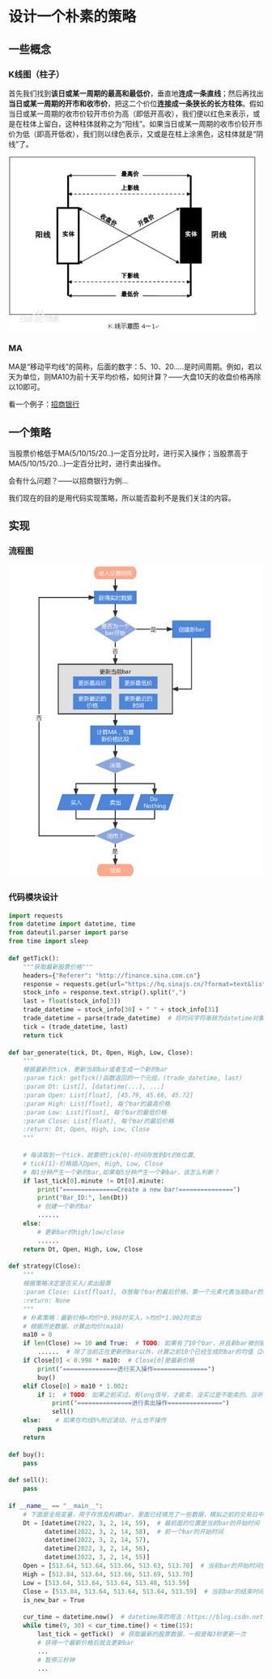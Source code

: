 # 设计一个朴素的策略

## 一些概念

### K线图（柱子）

首先我们找到**该日或某一周期的最高和最低价**，垂直地**连成一条直线**；然后再找出**当日或某一周期的开市和收市价**，把这二个价位**连接成一条狭长的长方柱体**。假如当日或某一周期的收市价较开市价为高（即低开高收），我们便以红色来表示，或是在柱体上留白，这种柱体就称之为“阳线”。如果当日或某一周期的收市价较开市价为低（即高开低收），我们则以绿色表示，又或是在柱上涂黑色，这柱体就是“阴线”了。

![](<../.gitbook/assets/image (5).png>)

### MA

MA是“移动平均线”的简称，后面的数字：5、10、20.....是时间周期。例如，若以天为单位，则MA10为前十天平均价格，如何计算？——大盘10天的收盘价格再除以10即可。

看一个例子：[招商银行](https://wallstreetcn.com/c/chart?symbol=600036.SS\&interval=1D\&description=%E6%8B%9B%E5%95%86%E9%93%B6%E8%A1%8C)

## 一个策略

当股票价格低于MA(5/10/15/20..)一定百分比时，进行买入操作；当股票高于MA(5/10/15/20...)一定百分比时，进行卖出操作。

会有什么问题？——以招商银行为例...

我们现在的目的是用代码实现策略，所以能否盈利不是我们关注的内容。

## 实现

### 流程图

![](<../.gitbook/assets/image (6).png>)

### 代码模块设计

```python
import requests
from datetime import datetime, time
from dateutil.parser import parse
from time import sleep

def getTick():
    """获取最新股票价格"""
    headers={"Referer": "http://finance.sina.com.cn"}
    response = requests.get(url="https://hq.sinajs.cn/?format=text&list=sz300750", headers=headers)
    stock_info = response.text.strip().split(",")
    last = float(stock_info[3])
    trade_datetime = stock_info[30] + " " + stock_info[31]
    trade_datetime = parse(trade_datetime)  # 将时间字符串转为datetime对象
    tick = (trade_datetime, last)
    return tick

def bar_generate(tick, Dt, Open, High, Low, Close):
    """
    根据最新的tick，更新当前bar或者生成一个新的bar
    :param tick: getTick()函数返回的一个元组，(trade_datetime, last)
    :param Dt: List[], [datatime(...), ...]
    :param Open: List[float], [45.79, 45.66, 45.72]
    :param High: List[float], 每个bar的最高价格
    :param Low: List[float], 每个bar的最低价格
    :param Close: List[float], 每个bar的最后价格
    :return: Dt, Open, High, Low, Close
    """

    # 每读取到一个tick，就要把tick[0]-时间存放到Dt的0位置,
    # tick[1]-价格插入Open, High, Low, Close
    # 每1分钟产生一个新的bar,如果每5分钟产生一个新bar，该怎么判断？
    if last_tick[0].minute != Dt[0].minute:
        print("===============Create a new bar!===============")
        print("Bar_ID:", len(Dt))
        # 创建一个新的bar
        ......
    else:
        # 更新bar的high/low/close
        ......
    return Dt, Open, High, Low, Close

def strategy(Close):
    """
    根据策略决定是否买入/卖出股票
    :param Close: List[float], 存放每个bar的最后价格，第一个元素代表当前bar的最新价格
    :return: None
    """
    # 朴素策略：最新价格<均价*0.998时买入，>均价*1.002时卖出
    # 根据历史数据，计算出均价(ma10)
    ma10 = 0
    if len(Close) >= 10 and True:  # TODO: 如果有了10个bar，并且新bar被创建，才需要计算ma10。且听下回分解
        ......  # 除了当前正在更新的bar以外，计算之前10个已经生成的bar的均值（20*5分钟）
    if Close[0] < 0.998 * ma10:  # Close[0]是最新价格
        print("===============进行买入操作===============")
        buy()
    elif Close[0] > ma10 * 1.002:
        if 1:  # TODO: 如果之前买过，有long信号，才能卖，没买过是不能卖的。且听下回分解
            print("===============进行卖出操作===============")
            sell()
    else:    # 如果在均线5%附近波动，什么也不操作
        pass
    return

def buy():
    pass

def sell():
    pass

if __name__ == "__main__":
    # 下面是全局变量，用于存放及构建bar，里面已经填充了一些数据，模拟之前的交易日中的数据，以后我们会正式从文件中读取前面交易日的数据
    Dt = [datetime(2022, 3, 2, 14, 59),  # 最前面的位置是当前bar的开始时间
          datetime(2022, 3, 2, 14, 58),  # 前一个bar的开始时间
          datetime(2022, 3, 2, 14, 57),
          datetime(2022, 3, 2, 14, 56),
          datetime(2022, 3, 2, 14, 55)]
    Open = [513.64, 513.64, 513.66, 513.63, 513.70]  # 当前bar的开始时间价格
    High = [513.84, 513.64, 513.66, 513.69, 513.70]
    Low = [513.64, 513.64, 513.64, 513.48, 513.59]
    Close = [513.84, 513.64, 513.64, 513.64, 513.59]  # 当前bar的结束时间价格
    is_new_bar = True

    cur_time = datetime.now()  # datetime库的用法：https://blog.csdn.net/cmzsteven/article/details/64906245
    while time(9, 30) < cur_time.time() < time(15):
        last_tick = getTick()  # 获取最新的股票数据，一般是每3秒更新一次
        # 获得一个最新价格后就去更新bar
        ...
        # 暂停三秒钟
        ...


```
